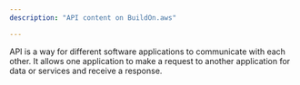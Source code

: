 ```yaml
---
description: "API content on BuildOn.aws"

---
```

API is a way for different software applications to communicate with each other. It allows one application to make a request to another application for data or services and receive a response.
